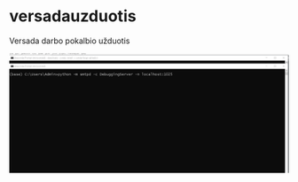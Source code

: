 # versadauzduotis
Versada darbo pokalbio užduotis

 ![Alt Text](https://github.com/AndrejusAnto/versadauzduotis/blob/main/uzduotis.gif)
